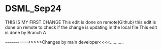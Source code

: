 # DSML_Sep24

THIS IS MY FIRST CHANGE 
This edit is done on remote(Github)
this edit is done on remote to check if the change is updating in the local file
This edit is done by Branch A

---------->>>>>Changes by main developer<<<<...........